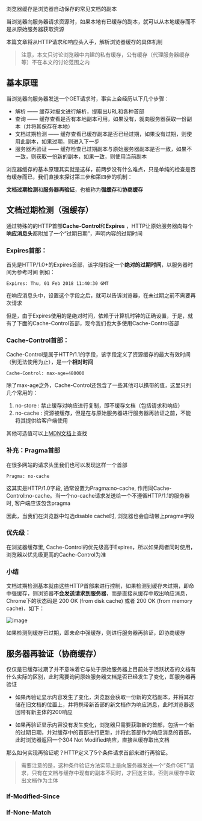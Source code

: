 浏览器缓存是浏览器自动保存的常见文档的副本

当浏览器向服务器请求资源时，如果本地有已缓存的副本，就可以从本地缓存而不是从原始服务器获取资源

本篇文章将从HTTP请求和响应头入手，解析浏览器缓存的具体机制

> 注意，本文只讨论浏览器中内建的私有缓存，公有缓存（代理服务器缓存等）不在本文的讨论范围之内

## 基本原理

当浏览器向服务器发送一个GET请求时，事实上会经历以下几个步骤：
* 解析 —— 缓存对报文进行解析，提取出URL和各种首部
* 查询 —— 缓存查看是否有本地副本可用，如果没有，就向服务器获取一份副本（并将其保存在本地）
* 文档过期检测 —— 缓存查看已缓存副本是否已经过期，如果没有过期，则使用此副本，如果过期，则进入下一步
* 服务器再验证 —— 缓存检查已过期副本与原始服务器副本是否一致，如果不一致，则获取一份新的副本，如果一致，则使用当前副本

浏览器缓存的基本原理其实就是这样，前两步没有什么难点，只是单纯的检查是否有缓存而已，我们直接来探讨第三步和第四步的机制：

**文档过期检测**和**服务器再验证**，也被称为**强缓存**和**协商缓存**

## 文档过期检测（强缓存）
通过特殊的的HTTP首部**Cache-Control**和**Expires** ，HTTP让原始服务器向每个**响应消息头**都附加了一个“过期日期”，声明内容的过期时间

### Expires首部：
首先是HTTP/1.0+的Expires首部，该字段指定一个**绝对的过期时间**，以服务器时间为参考时间
例如：
```
Expires: Thu, 01 Feb 2018 11:40:30 GMT
```
在响应消息头中，设置这个字段之后，就可以告诉浏览器，在未过期之前不需要再次请求

但是，由于Expires使用的是绝对时间，依赖于计算机时钟的正确设置，于是，就有了下面的Cache-Control首部，现今我们也大多使用Cache-Control首部

### Cache-Control首部：
Cache-Control是属于HTTP/1.1的字段，该字段定义了资源缓存的最大有效时间（到无法使用为止），是一个**相对时间**
```
Cache-Control: max-age=480000
```

除了max-age之外，Cache-Control还包含了一些其他可以携带的值，这里只列几个常用的：
1. no-store : 禁止缓存对响应进行复制，即不缓存文档（包括请求和响应）
2. no-cache : 资源被缓存，但是在与原始服务器进行服务器再验证之前，不能将其提供给客户端使用

其他可选值可以上[MDN文档](https://developer.mozilla.org/en-US/docs/Web/HTTP/Headers/Cache-Control)上查找

### 补充：Pragma首部
在很多网站的请求头里我们也可以发现这样一个首部
```
Pragma: no-cache 
```
这其实是HTTP/1.0字段, 通常设置为Pragma:no-cache, 作用同Cache-Control:no-cache。当一个no-cache请求发送给一个不遵循HTTP/1.1的服务器时, 客户端应该包含pragma

因此，当我们在浏览器中勾选disable cache时, 浏览器也会自动带上pragma字段

### 优先级：
在浏览器缓存里, Cache-Control的优先级高于Expires，所以如果两者同时使用，浏览器以优先级更高的Cache-Control为准

### 小结
文档过期检测基本就由这些HTTP首部来进行控制，如果检测到缓存未过期，即命中强缓存，则浏览器**不会发送请求到服务器**，而是直接从缓存中取出响应消息，Chrome下的状态码是 200 OK (from disk cache) 或者 200 OK (from memory cache)，如下：

![image](https://note.youdao.com/yws/api/personal/file/E635A7C8ECE843AEBC2A56803362DC3E?method=download&shareKey=5d1b26f21577c7c6d410ad67e95744e8)

如果检测到缓存已过期，即未命中强缓存，则进行服务器再验证，即协商缓存

## 服务器再验证（协商缓存）
仅仅是已缓存过期了并不意味着它与处于原始服务器上目前处于活跃状态的文档有什么实际的区别，此时需要询问原始服务器文档是否已经发生了变化，即服务器再验证

* 如果再验证显示内容发生了变化，浏览器会获取一份新的文档副本，并将其存储在旧文档的位置上，并将携带新首部的新文档作为响应消息，此时浏览器返回带有新主体的200响应

* 如果再验证显示内容没有发生变化，浏览器只需要获取新的首部，包括一个新的过期日期，并对缓存中的首部进行更新，并将此首部作为响应消息的首部，此时浏览器返回一个304 Not Modified响应，直接从缓存取出文档

那么如何实现再验证呢？HTTP定义了5个条件请求首部来进行再验证。

> 需要注意的是，这种条件验证方法实际上是向服务器发送一个“条件GET”请求，只有在文档与缓存中现有的副本不同时，才回送主体，否则从缓存中取出文档作为主体

### If-Modified-Since

### If-None-Match

